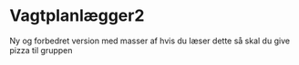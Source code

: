 # Vagtplanlægger2
Ny og forbedret version med masser af hvis du læser dette så skal du give pizza til gruppen